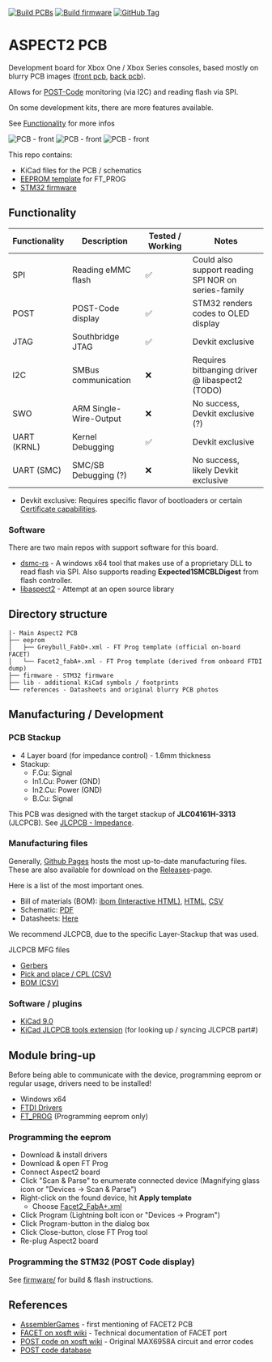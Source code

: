 [![Build PCBs](https://github.com/xboxoneresearch/ASPECT2-PCB/actions/workflows/build_pcbs.yml/badge.svg)](https://github.com/xboxoneresearch/ASPECT2-PCB/actions/workflows/build_pcbs.yml)
[![Build firmware](https://github.com/xboxoneresearch/ASPECT2-PCB/actions/workflows/build_stm32_fw.yml/badge.svg)](https://github.com/xboxoneresearch/ASPECT2-PCB/actions/workflows/build_stm32_fw.yml)
[![GitHub Tag](https://img.shields.io/github/v/tag/XboxOneResearch/ASPECT2-PCB)](https://github.com/xboxoneresearch/ASPECT2-PCB/releases)


# ASPECT2 PCB

Development board for Xbox One / Xbox Series consoles, based mostly on blurry PCB images ([front pcb](./references/orig_pcb_front.jpg), [back pcb](./references/orig_pcb_back.jpg)).

Allows for [POST-Code](https://xboxoneresearch.github.io/wiki/hardware/post/) monitoring (via I2C) and reading flash via SPI.

On some development kits, there are more features available.

See [Functionality](#functionality) for more infos

![PCB - front](https://xboxoneresearch.github.io/ASPECT2-PCB/3D/FACET-3D_top.png)
![PCB - front](https://xboxoneresearch.github.io/ASPECT2-PCB/3D/FACET-3D_top30deg.png)
![PCB - front](https://xboxoneresearch.github.io/ASPECT2-PCB/3D/FACET-3D_bottom.png)


This repo contains:

* KiCad files for the PCB / schematics
* [EEPROM template](./eeprom/) for FT_PROG
* [STM32 firmware](./firmware/)

## Functionality

| Functionality | Description            | Tested / Working   | Notes                                               |
| ------------- | ---------------------- | ------------------ | --------------------------------------------------- |
| SPI           | Reading eMMC flash     | ✅                 | Could also support reading SPI NOR on series-family |
| POST          | POST-Code display      | ✅                 | STM32 renders codes to OLED display                 |
| JTAG          | Southbridge JTAG       | ✅                 | Devkit exclusive                                    |
| I2C           | SMBus communication    | ❌                 | Requires bitbanging driver @ libaspect2 (TODO)      |
| SWO           | ARM Single-Wire-Output | ❌                 | No success, Devkit exclusive (?)                    |
| UART (KRNL)   | Kernel Debugging       | ✅                 | Devkit exclusive                                    |
| UART (SMC)    | SMC/SB Debugging (?)   | ❌                 | No success, likely Devkit exclusive                 |


* Devkit exclusive: Requires specific flavor of bootloaders or certain [Certificate capabilities](https://xboxoneresearch.github.io/wiki/security/certificates/#capabilities).


### Software

There are two main repos with support software for this board.

- [dsmc-rs]() - A windows x64 tool that makes use of a proprietary DLL to read flash via SPI. Also supports reading **Expected1SMCBLDigest** from flash controller.
- [libaspect2](https://github.com/xboxoneresearch/libaspect2) - Attempt at an open source library

## Directory structure

```text
|- Main Aspect2 PCB
├── eeprom
│   ├── Greybull_FabD+.xml - FT Prog template (official on-board FACET)
│   └── Facet2_fabA+.xml - FT Prog template (derived from onboard FTDI dump)
├── firmware - STM32 firmware
├── lib - additional KiCad symbols / footprints
└── references - Datasheets and original blurry PCB photos
```

## Manufacturing / Development

### PCB Stackup

- 4 Layer board (for impedance control) - 1.6mm thickness
- Stackup:
  - F.Cu: Signal
  - In1.Cu: Power (GND)
  - In2.Cu: Power (GND)
  - B.Cu: Signal

This PCB was designed with the target stackup of **JLC04161H-3313** (JLCPCB). See [JLCPCB - Impedance](https://jlcpcb.com/impedance).

### Manufacturing files

Generally, [Github Pages](https://xboxoneresearch.github.io/ASPECT2-PCB/) hosts the most up-to-date manufacturing files.
These are also available for download on the [Releases](https://github.com/xboxoneresearch/ASPECT2-PCB/releases)-page.

Here is a list of the most important ones.

- Bill of materials (BOM): [ibom (Interactive HTML)](https://xboxoneresearch.github.io/ASPECT2-PCB/Assembly/FACET-ibom.html), [HTML](https://xboxoneresearch.github.io/ASPECT2-PCB/BoM/Generic/FACET-bom.html), [CSV](https://xboxoneresearch.github.io/ASPECT2-PCB/BoM/Generic/FACET-bom.csv)
- Schematic: [PDF](https://xboxoneresearch.github.io/ASPECT2-PCB/Schematic/FACET-schematic.pdf)
- Datasheets: [Here](https://xboxoneresearch.github.io/ASPECT2-PCB/Browse/FACET-navigate_Schematic_docs.html#basic_download_datasheets)

We recommend JLCPCB, due to the specific Layer-Stackup that was used.

JLCPCB MFG files

- [Gerbers](https://xboxoneresearch.github.io/ASPECT2-PCB/Manufacturers/FACET-_JLCPCB_compress.zip)
- [Pick and place / CPL (CSV)](https://xboxoneresearch.github.io/ASPECT2-PCB/Manufacturers/JLCPCB/FACET_cpl_jlc.csv)
- [BOM (CSV)](https://xboxoneresearch.github.io/ASPECT2-PCB/Manufacturers/JLCPCB/FACET_bom_jlc.csv)

### Software / plugins

* [KiCad 9.0](https://www.kicad.org/download/)
* [KiCad JLCPCB tools extension](https://github.com/Bouni/kicad-jlcpcb-tools) (for looking up / syncing JLCPCB part#)

## Module bring-up

Before being able to communicate with the device, programming eeprom or regular usage, drivers need to be installed!

* Windows x64
* [FTDI Drivers](https://ftdichip.com/wp-content/uploads/2021/08/CDM212364_Setup.zip)
* [FT_PROG](https://ftdichip.com/utilities/#ft_prog) (Programming eeprom only)

### Programming the eeprom

* Download & install drivers
* Download & open FT Prog
* Connect Aspect2 board
* Click "Scan & Parse" to enumerate connected device (Magnifying glass icon or "Devices -> Scan & Parse")
* Right-click on the found device, hit **Apply template**
  - Choose [Facet2_FabA+.xml](./eeprom/Facet2_FabA+.xml)
* Click Program (Lightning bolt icon or "Devices -> Program")
* Click Program-button in the dialog box
* Click Close-button, close FT Prog tool
* Re-plug Aspect2 board

### Programming the STM32 (POST Code display)

See [firmware/](./firmware/) for build & flash instructions.

## References

- [AssemblerGames](https://web.archive.org/web/20250327165519/https://assemblergames.org/viewtopic.php?p=870129) - first mentioning of FACET2 PCB
- [FACET on xosft wiki](https://xboxoneresearch.github.io/wiki/hardware/facet/) - Technical documentation of FACET port
- [POST code on xosft wiki](https://xboxoneresearch.github.io/wiki/hardware/post/) - Original MAX6958A circuit and error codes
- [POST code database](https://errors.xboxresearch.com)
